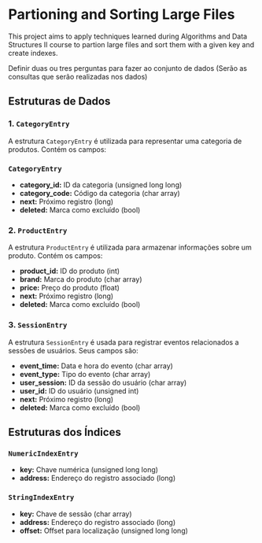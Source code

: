 # Partioning and Sorting Large Files
This project aims to apply techniques learned during Algorithms and Data Structures II course to partion large files and sort them with a given key and create indexes.



Definir duas ou tres perguntas para fazer ao conjunto de dados (Serão as consultas que serão realizadas nos dados)



## Estruturas de Dados

### 1. `CategoryEntry`
A estrutura `CategoryEntry` é utilizada para representar uma categoria de produtos. Contém os campos:

### `CategoryEntry`
- **category_id:** ID da categoria (unsigned long long)
- **category_code:** Código da categoria (char array)
- **next:** Próximo registro (long)
- **deleted:** Marca como excluído (bool)

### 2. `ProductEntry`

A estrutura `ProductEntry` é utilizada para armazenar informações sobre um produto. Contém os campos:
- **product_id:** ID do produto (int)
- **brand:** Marca do produto (char array)
- **price:** Preço do produto (float)
- **next:** Próximo registro (long)
- **deleted:** Marca como excluído (bool)


### 3. `SessionEntry`

A estrutura `SessionEntry` é usada para registrar eventos relacionados a sessões de usuários. Seus campos são:
- **event_time:** Data e hora do evento (char array)
- **event_type:** Tipo do evento (char array)
- **user_session:** ID da sessão do usuário (char array)
- **user_id:** ID do usuário (unsigned int)
- **next:** Próximo registro (long)
- **deleted:** Marca como excluído (bool)


## Estruturas dos Índices

### `NumericIndexEntry`
- **key:** Chave numérica (unsigned long long)
- **address:** Endereço do registro associado (long)

### `StringIndexEntry`
- **key:** Chave de sessão (char array)
- **address:** Endereço do registro associado (long)
- **offset:** Offset para localização (unsigned long long)